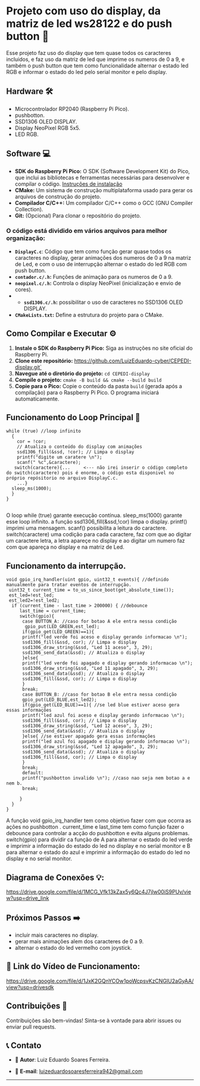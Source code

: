 # Projeto com uso do display, da matriz de led ws28122 e do push button   🚀

Esse projeto faz uso do display que tem quase todos os caracteres incluidos, e faz uso da matriz de led que imprime os numeros de 0 a 9, e também o push button que tem como funcionalidade alternar o estado led RGB e informar o estado do led pelo serial monitor e pelo display.

## Hardware 🛠️

- Microcontrolador RP2040 (Raspberry Pi Pico).
- pushbotton.
- SSD1306 OLED DISPLAY.
- Display NeoPixel RGB 5x5.
- LED RGB.

## Software 💻

* **SDK do Raspberry Pi Pico:** O SDK (Software Development Kit) do Pico, que inclui as bibliotecas e ferramentas necessárias para desenvolver e compilar o código. [Instruções de instalação](https://www.raspberrypi.com/documentation/pico/getting-started/)
* **CMake:** Um sistema de construção multiplataforma usado para gerar os arquivos de construção do projeto.
* **Compilador C/C++:**  Um compilador C/C++ como o GCC (GNU Compiler Collection).
* **Git:** (Opcional) Para clonar o repositório do projeto.


### O código está dividido em vários arquivos para melhor organização:

- **`DisplayC.c`**: Código que tem como função gerar quase todos os caracteres no display, gerar animações dos numeros de 0 a 9 na matriz de Led, e com o uso de interrupção alternar o estado do led RGB com push button.
- **`contador.c/.h`:** Funções de animação para os numeros de 0 a 9.
- **`neopixel.c/.h`:** Controla o display NeoPixel (inicialização e envio de cores).
- - **`ssd1306.c/.h`:** possibilitar o uso de caracteres no SSD1306 OLED DISPLAY.
- **`CMakeLists.txt`:** Define a estrutura do projeto para o CMake.



## Como Compilar e Executar ⚙️

1. **Instale o SDK do Raspberry Pi Pico:** Siga as instruções no site oficial do Raspberry Pi.
2. **Clone este repositório:** https://github.com/LuizEduardo-cyber/CEPEDI-display.git`
3. **Navegue até o diretório do projeto:** `cd CEPEDI-display`
4. **Compile o projeto:** `cmake -B build && cmake --build build`
5. **Copie para o Pico:** Copie o conteúdo da pasta `build` (gerada após a compilação) para o Raspberry Pi Pico. O programa iniciará automaticamente.


## Funcionamento do Loop Principal 🔄 
```
while (true) //loop infinito
  {
    cor = !cor;
    // Atualiza o conteúdo do display com animações
    ssd1306_fill(&ssd, !cor); // Limpa o display
    printf("digite um caratere \n");
    scanf(" %c",&caractere);
   switch(caractere){...     <--- não irei inserir o código completo do switch(caractere) pois é enorme, o código esta disponivel no próprio repósitorio no arquivo DisplayC.c.
    ...}
  sleep_ms(1000);
  }
}
   
  ```
O loop while (true) garante execução contínua. sleep_ms(1000) garante esse loop infinito. a função ssd1306_fill(&ssd,!cor) limpa o display. printf() imprimi uma mensagem. scanf() possibilita a leitura do caractere. switch(caractere) uma codição para cada caractere, faz com que ao digitar um caractere letra, a letra apareçe no display e ao digitar um numero faz com que apareça no display e na matriz de Led.
## Funcionamento da interrupção.
```
void gpio_irq_handler(uint gpio, uint32_t events){ //definido manualmente para tratar eventos de interrupção.
 uint32_t current_time = to_us_since_boot(get_absolute_time());
 est_led=!est_led;
 est_led2=!est_led2;
  if (current_time - last_time > 200000) { //debounce
     last_time = current_time;
     switch(gpio){
      case BUTTON_A: //caso for botao A ele entra nessa condição
       gpio_put(LED_GREEN,est_led);
      if(gpio_get(LED_GREEN)==1){
      printf("led verde foi aceso e display gerando informacao \n");
      ssd1306_fill(&ssd, cor); // Limpa o display
      ssd1306_draw_string(&ssd, "Led 11 aceso", 3, 29);
      ssd1306_send_data(&ssd); // Atualiza o display
      }else{
      printf("led verde foi apagado e display gerando informacao \n");
      ssd1306_draw_string(&ssd, "Led 11 apagado", 3, 29);
      ssd1306_send_data(&ssd); // Atualiza o display
      ssd1306_fill(&ssd, cor); // Limpa o display
      }
      break;
      case BUTTON_B: //caso for botao B ele entra nessa condição
      gpio_put(LED_BLUE,est_led2);
      if(gpio_get(LED_BLUE)==1){ //se led blue estiver aceso gera essas informações
      printf("led azul foi aceso e display gerando informacao \n");
      ssd1306_fill(&ssd, cor); // Limpa o display
      ssd1306_draw_string(&ssd, "Led 12 aceso", 3, 29);
      ssd1306_send_data(&ssd); // Atualiza o display
      }else{ //se estiver apagado gera essas informações
      printf("led azul foi apagado e display gerando informacao \n");
      ssd1306_draw_string(&ssd, "Led 12 apagado", 3, 29);
      ssd1306_send_data(&ssd); // Atualiza o display
      ssd1306_fill(&ssd, cor); // Limpa o display
      }
      break;
      default:
      printf("pushbotton invalido \n"); //caso nao seja nem botao a e nem b.
      break;

     }
  }
}

  ```
A função void gpio_irq_handler tem como objetivo fazer com que ocorra as ações no pushbotton . current_time e last_time tem como função fazer o debounce para controlar a acção do pushbotton e evita alguns problemas. switch(gpio) para dividir ca função de A para alternar o estado do led verde e imprimir a informação do estado do led no display e no serial monitor e B  para alternar o estado do azul e imprimir a informação do estado do led no display e no serial monitor. 
## Diagrama de Conexões 💡:

https://drive.google.com/file/d/1MCG_Vfk13kZax5y6Qc4J7jIw00iS9PUv/view?usp=drive_link

## Próximos Passos ➡️

- incluir mais caracteres no display.
- gerar mais animações alem dos caracteres de 0 a 9.
- alternar o estado do led vermelho com joystick.
  
 ## 🔗 Link do Vídeo de Funcionamento:
 https://drive.google.com/file/d/1JxK2GQnYCOw1poWcpsvKzCNGIU2aGyAA/view?usp=drivesdk

 ## Contribuições 🤝

Contribuições são bem-vindas! Sinta-se à vontade para abrir issues ou enviar pull requests.

## 📞 Contato

- 👤 **Autor**: Luiz Eduardo Soares Ferreira.
 
- 📧 **E-mail**: luizeduardosoaresferreira942@gmail.com 

--- 

